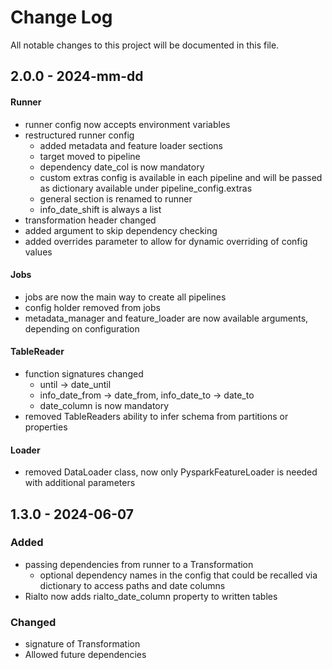 # Change Log
All notable changes to this project will be documented in this file.

## 2.0.0 - 2024-mm-dd
   #### Runner
   - runner config now accepts environment variables
   - restructured runner config
     - added metadata and feature loader sections
     - target moved to pipeline
     - dependency date_col is now mandatory
     - custom extras config is available in each pipeline and will be passed as dictionary available under pipeline_config.extras
     - general section is renamed to runner
     - info_date_shift is always a list
   - transformation header changed
   - added argument to skip dependency checking
   - added overrides parameter to allow for dynamic overriding of config values
   #### Jobs
   - jobs are now the main way to create all pipelines
   - config holder removed from jobs
   - metadata_manager and feature_loader are now available arguments, depending on configuration
   #### TableReader
   - function signatures changed
     - until -> date_until
     - info_date_from -> date_from, info_date_to -> date_to
     - date_column is now mandatory
   - removed TableReaders ability to infer schema from partitions or properties
   #### Loader
   - removed DataLoader class, now only PysparkFeatureLoader is needed with additional parameters

## 1.3.0 - 2024-06-07


### Added
 - passing dependencies from runner to a Transformation
   - optional dependency names in the config that could be recalled via dictionary to access paths and date columns
 - Rialto now adds rialto_date_column property to written tables

### Changed
- signature of Transformation
- Allowed future dependencies

[//]: # (### Fixed)
